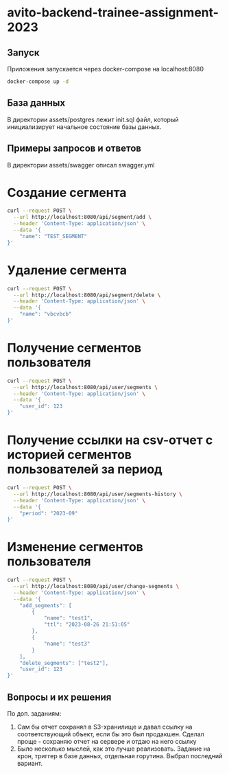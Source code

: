 # avito-backend-trainee-assignment-2023

## Запуск

Приложения запускается через docker-compose на localhost:8080

```sh
docker-compose up -d
```

## База данных

В директории assets/postgres лежит init.sql файл, который инициализирует начальное состояние базы данных.

## Примеры запросов и ответов

В директории assets/swagger описал swagger.yml

# Создание сегмента
```sh
curl --request POST \
  --url http://localhost:8080/api/segment/add \
  --header 'Content-Type: application/json' \
  --data '{
	"name": "TEST_SEGMENT"
}'
```

# Удаление сегмента
```sh
curl --request POST \
  --url http://localhost:8080/api/segment/delete \
  --header 'Content-Type: application/json' \
  --data '{
	"name": "vbcvbcb"
}'
```

# Получение сегментов пользователя
```sh
curl --request POST \
  --url http://localhost:8080/api/user/segments \
  --header 'Content-Type: application/json' \
  --data '{
	"user_id": 123
}'
```

# Получение ссылки на csv-отчет с историей сегментов пользователей за период
```sh
curl --request POST \
  --url http://localhost:8080/api/user/segments-history \
  --header 'Content-Type: application/json' \
  --data '{
	"period": "2023-09"
}'
```

# Изменение сегментов пользователя
```sh
curl --request POST \
  --url http://localhost:8080/api/user/change-segments \
  --header 'Content-Type: application/json' \
  --data '{
	"add_segments": [
		{
			"name": "test1",
			"ttl": "2023-08-26 21:51:05"
		},
		{
			"name": "test3"
		}
	],
	"delete_segments": ["test2"],
	"user_id": 123
}'
```

## Вопросы и их решения

По доп. заданиям:
1. Сам бы отчет сохранял в S3-хранилище и давал ссылку на соответствующий объект, если бы это был продакшен. Сделал проще - сохраняю отчет на сервере и отдаю на него ссылку
2. Было несколько мыслей, как это лучше реализовать. Задание на крон, триггер в базе данных, отдельная горутина. Выбрал последний вариант.